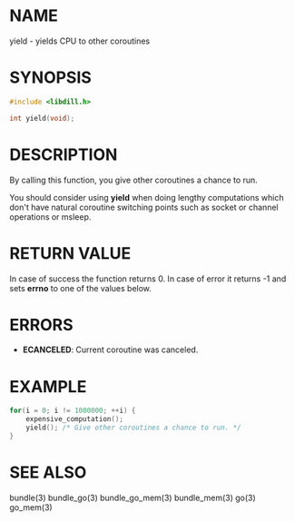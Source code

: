 # NAME

yield - yields CPU to other coroutines

# SYNOPSIS

```c
#include <libdill.h>

int yield(void);
```

# DESCRIPTION

By calling this function, you give other coroutines a chance to run.

You should consider using **yield** when doing lengthy computations
which don't have natural coroutine switching points such as socket
or channel operations or msleep.

# RETURN VALUE

In case of success the function returns 0. In case of error it returns -1 and sets **errno** to one of the values below.

# ERRORS

* **ECANCELED**: Current coroutine was canceled.

# EXAMPLE

```c
for(i = 0; i != 1000000; ++i) {
    expensive_computation();
    yield(); /* Give other coroutines a chance to run. */
}
```
# SEE ALSO

bundle(3) bundle_go(3) bundle_go_mem(3) bundle_mem(3) go(3) go_mem(3) 
